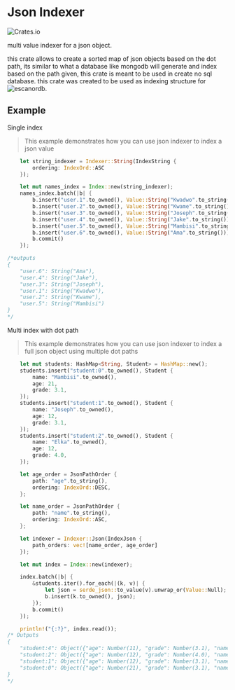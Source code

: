 # Json Indexer
![Crates.io](https://img.shields.io/crates/v/indexer)

multi value indexer for a json object.

this crate allows to create a sorted map of json objects based on the dot path, its similar to what a database like mongodb
will generate and index based on the path given, this crate is meant to be used in create no sql database. this crate was 
created to be used as indexing structure for ![escanordb](https://github.com/mambisi/escanor).

## Example

Single index

> This example demonstrates how you can use json indexer to index a json value
```rust
    let string_indexer = Indexer::String(IndexString {
        ordering: IndexOrd::ASC
    });

    let mut names_index = Index::new(string_indexer);
    names_index.batch(|b| {
        b.insert("user.1".to_owned(), Value::String("Kwadwo".to_string()));
        b.insert("user.2".to_owned(), Value::String("Kwame".to_string()));
        b.insert("user.3".to_owned(), Value::String("Joseph".to_string()));
        b.insert("user.4".to_owned(), Value::String("Jake".to_string()));
        b.insert("user.5".to_owned(), Value::String("Mambisi".to_string()));
        b.insert("user.6".to_owned(), Value::String("Ama".to_string()));
        b.commit()
    });

/*outputs
{
    "user.6": String("Ama"),
    "user.4": String("Jake"),
    "user.3": String("Joseph"),
    "user.1": String("Kwadwo"),
    "user.2": String("Kwame"),
    "user.5": String("Mambisi")
}
*/
```

Multi index with dot path
> This example demonstrates how you can use json indexer to index a full json object using multiple dot paths
```rust
    let mut students: HashMap<String, Student> = HashMap::new();
    students.insert("student:0".to_owned(), Student {
        name: "Mambisi".to_owned(),
        age: 21,
        grade: 3.1,
    });
    students.insert("student:1".to_owned(), Student {
        name: "Joseph".to_owned(),
        age: 12,
        grade: 3.1,
    });
    students.insert("student:2".to_owned(), Student {
        name: "Elka".to_owned(),
        age: 12,
        grade: 4.0,
    });

    let age_order = JsonPathOrder {
        path: "age".to_string(),
        ordering: IndexOrd::DESC,
    };

    let name_order = JsonPathOrder {
        path: "name".to_string(),
        ordering: IndexOrd::ASC,
    };

    let indexer = Indexer::Json(IndexJson {
        path_orders: vec![name_order, age_order]
    });

    let mut index = Index::new(indexer);

    index.batch(|b| {
        &students.iter().for_each(|(k, v)| {
            let json = serde_json::to_value(v).unwrap_or(Value::Null);
            b.insert(k.to_owned(), json);
        });
        b.commit()
    });

    println!("{:?}", index.read());
/* Outputs
{
    "student:4": Object({"age": Number(11), "grade": Number(3.1), "name": String("Bug"), "photo": Object({"id": String("2121"), "url": String("example.com")})}),
    "student:2": Object({"age": Number(12), "grade": Number(4.0), "name": String("Elka")}),
    "student:1": Object({"age": Number(12), "grade": Number(3.1), "name": String("Joseph")}),
    "student:0": Object({"age": Number(21), "grade": Number(3.1), "name": String("Mambisi")})
}
*/
```
